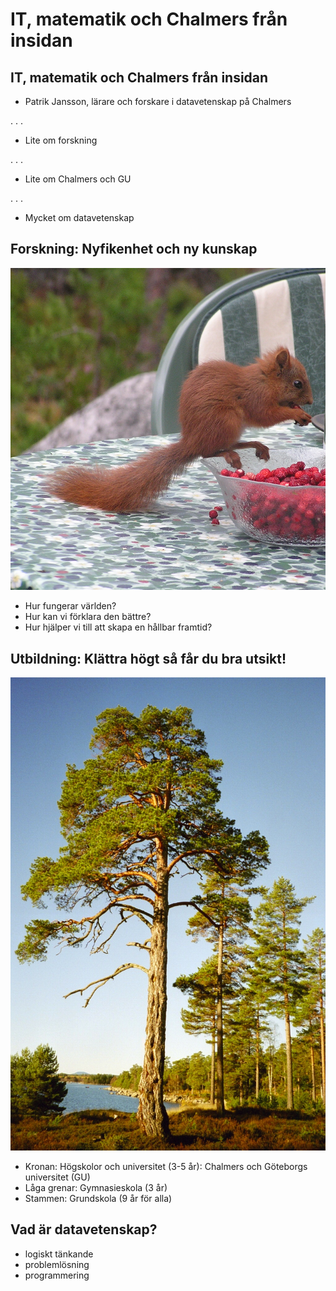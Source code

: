 # IT, matematik och Chalmers från insidan

## IT, matematik och Chalmers från insidan

* Patrik Jansson, lärare och forskare i datavetenskap på Chalmers

. . .

* Lite om forskning

. . .

* Lite om Chalmers och GU

. . .

* Mycket om datavetenskap


## Forskning: Nyfikenhet och ny kunskap

![Vad är forskning](bilder/Ekorre_smultron_Langvind.jpg)

* Hur fungerar världen?
* Hur kan vi förklara den bättre?
* Hur hjälper vi till att skapa en hållbar framtid?

## Utbildning: Klättra högt så får du bra utsikt!

![Skolsystemet i Sverige](bilder/Tall_i_sol_Langvind.jpg)

* Kronan: Högskolor och universitet (3-5 år): Chalmers och Göteborgs universitet (GU)
* Låga grenar: Gymnasieskola (3 år)
* Stammen: Grundskola (9 år för alla)

## Vad är datavetenskap?

* logiskt tänkande
* problemlösning
* programmering

